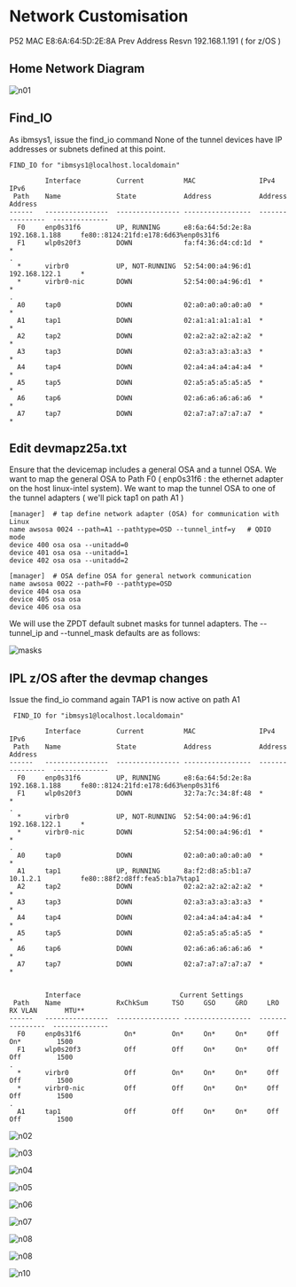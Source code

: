 # Network Customisation

P52 MAC
E8:6A:64:5D:2E:8A
Prev Address Resvn 192.168.1.191 ( for z/OS )

## Home Network Diagram

![n01](images/network01.png)

## Find_IO

As ibmsys1, issue the find_io command
None of the tunnel devices have IP addresses or subnets defined at this point.


```  
FIND_IO for "ibmsys1@localhost.localdomain" 

         Interface         Current          MAC                IPv4              IPv6           
 Path    Name              State            Address            Address           Address        
------   ----------------  ---------------- -----------------  ----------------  -------------- 
  F0     enp0s31f6         UP, RUNNING      e8:6a:64:5d:2e:8a  192.168.1.188     fe80::8124:21fd:e178:6d63%enp0s31f6  
  F1     wlp0s20f3         DOWN             fa:f4:36:d4:cd:1d  *                 *               
. 
  *      virbr0            UP, NOT-RUNNING  52:54:00:a4:96:d1  192.168.122.1     *               
  *      virbr0-nic        DOWN             52:54:00:a4:96:d1  *                 *               
. 
  A0     tap0              DOWN             02:a0:a0:a0:a0:a0  *                 *               
  A1     tap1              DOWN             02:a1:a1:a1:a1:a1  *                 *               
  A2     tap2              DOWN             02:a2:a2:a2:a2:a2  *                 *               
  A3     tap3              DOWN             02:a3:a3:a3:a3:a3  *                 *               
  A4     tap4              DOWN             02:a4:a4:a4:a4:a4  *                 *               
  A5     tap5              DOWN             02:a5:a5:a5:a5:a5  *                 *               
  A6     tap6              DOWN             02:a6:a6:a6:a6:a6  *                 *               
  A7     tap7              DOWN             02:a7:a7:a7:a7:a7  *                 *
```  
  
## Edit devmapz25a.txt

Ensure that the devicemap includes a general OSA and a tunnel OSA.
We want to map the general OSA to Path F0 ( enp0s31f6 : the ethernet adapter on the host linux-intel system).
We want to map the tunnel OSA to one of the tunnel adapters ( we'll pick tap1 on path A1 )
```
[manager]  # tap define network adapter (OSA) for communication with Linux
name awsosa 0024 --path=A1 --pathtype=OSD --tunnel_intf=y   # QDIO mode
device 400 osa osa --unitadd=0
device 401 osa osa --unitadd=1
device 402 osa osa --unitadd=2

[manager]  # OSA define OSA for general network communication
name awsosa 0022 --path=F0 --pathtype=OSD
device 404 osa osa
device 405 osa osa
device 406 osa osa
```

We will use the ZPDT default subnet masks for tunnel adapters.
The --tunnel_ip and --tunnel_mask defaults are as follows: 

![masks](images/masks.jpg)


## IPL z/OS after the devmap changes

Issue the find_io command again
TAP1 is now active on path A1

```
 FIND_IO for "ibmsys1@localhost.localdomain"

         Interface         Current          MAC                IPv4              IPv6
 Path    Name              State            Address            Address           Address
------   ----------------  ---------------- -----------------  ----------------  --------------
  F0     enp0s31f6         UP, RUNNING      e8:6a:64:5d:2e:8a  192.168.1.188     fe80::8124:21fd:e178:6d63%enp0s31f6
  F1     wlp0s20f3         DOWN             32:7a:7c:34:8f:48  *                 *
.
  *      virbr0            UP, NOT-RUNNING  52:54:00:a4:96:d1  192.168.122.1     *
  *      virbr0-nic        DOWN             52:54:00:a4:96:d1  *                 *
.
  A0     tap0              DOWN             02:a0:a0:a0:a0:a0  *                 *
  A1     tap1              UP, RUNNING      8a:f2:d8:a5:b1:a7  10.1.2.1          fe80::88f2:d8ff:fea5:b1a7%tap1
  A2     tap2              DOWN             02:a2:a2:a2:a2:a2  *                 *
  A3     tap3              DOWN             02:a3:a3:a3:a3:a3  *                 *
  A4     tap4              DOWN             02:a4:a4:a4:a4:a4  *                 *
  A5     tap5              DOWN             02:a5:a5:a5:a5:a5  *                 *
  A6     tap6              DOWN             02:a6:a6:a6:a6:a6  *                 *
  A7     tap7              DOWN             02:a7:a7:a7:a7:a7  *                 *


         Interface                         Current Settings
 Path    Name              RxChkSum      TSO     GSO     GRO     LRO    RX VLAN       MTU**
------   ----------------  ---------------- -----------------  ----------------  --------------
  F0     enp0s31f6           On*         On*     On*     On*     Off      On*         1500
  F1     wlp0s20f3           Off         Off     On*     On*     Off      Off         1500
.
  *      virbr0              Off         On*     On*     On*     Off      Off         1500
  *      virbr0-nic          Off         Off     On*     On*     Off      Off         1500
.
  A1     tap1                Off         Off     On*     On*     Off      Off         1500
```

![n02](images/network02.png)


![n03](images/network03.png)


![n04](images/network04.png)


![n05](images/network05.png)


![n06](images/network06.png)


![n07](images/network07.png)


![n08](images/network08.png)


![n08](images/network09.png)


![n10](images/network10.png)

